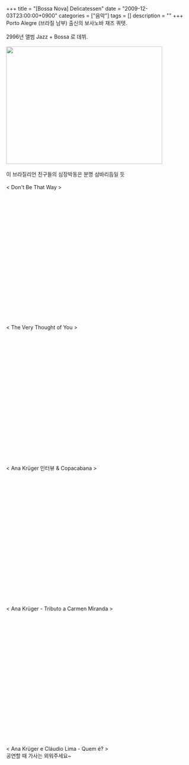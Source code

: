 +++
title = "[Bossa Nova] Delicatessen"
date = "2009-12-03T23:00:00+0900"
categories = ["음악"]
tags = []
description = ""
+++
<span class="copyright_entry" style="display:block;" title="[Bossa Nova] Delicatessen@@**@@http://shed.egloos.com/1973925"></span>Porto Alegre (브라질 남부) 출신의 보사노바 재즈 쿼텟. 
<br>
<br>2996년 앨범 Jazz + Bossa 로 데뷔.
<br>
<br>
<img border="0" onmouseover="this.style.cursor='pointer'" alt="" src="/attachment/1973925_1.jpg" width="421" height="317" onclick="Control.Modal.openDialog(this, event, 'http://pds16.egloos.com/pds/200912/03/82/a0003782_4b17c2ee7eceb.jpg', 421, 317);">
<br>
<br>이 브라질리언 친구들의 심장박동은 분명 삼바리듬일 듯
<br>
<br>&lt; Don't Be That Way &gt;
<br>
<object height="344" width="425"><param name="movie" value="http://www.youtube.com/v/_5pGRXj0qyk&amp;hl=ko_KR&amp;fs=1&amp;"><param name="allowFullScreen" value="true"><param name="allowscriptaccess" value="always"><embed src="http://www.youtube.com/v/_5pGRXj0qyk&amp;hl=ko_KR&amp;fs=1&amp;" type="application/x-shockwave-flash" allowscriptaccess="always" allowfullscreen="true" height="344" width="425"></object>
<br>
<br>&lt; The Very Thought of You &gt;
<br>
<object height="344" width="425"><param name="movie" value="http://www.youtube.com/v/oU7yZq4N4tc&amp;hl=ko_KR&amp;fs=1&amp;"><param name="allowFullScreen" value="true"><param name="allowscriptaccess" value="always"><embed src="http://www.youtube.com/v/oU7yZq4N4tc&amp;hl=ko_KR&amp;fs=1&amp;" type="application/x-shockwave-flash" allowscriptaccess="always" allowfullscreen="true" height="344" width="425"></object>
<br>
<br>&lt; Ana Krüger 인터뷰 &amp; Copacabana &gt;
<br>
<object height="344" width="425"><param name="movie" value="http://www.youtube.com/v/t2fMNlbDRC8&amp;hl=ko_KR&amp;fs=1&amp;"><param name="allowFullScreen" value="true"><param name="allowscriptaccess" value="always"><embed src="http://www.youtube.com/v/t2fMNlbDRC8&amp;hl=ko_KR&amp;fs=1&amp;" type="application/x-shockwave-flash" allowscriptaccess="always" allowfullscreen="true" height="344" width="425"></object>
<br>
<br>&lt; Ana Krüger - Tributo a Carmen Miranda &gt;
<br>
<object height="344" width="425"><param name="movie" value="http://www.youtube.com/v/HlvelGspdO8&amp;hl=ko_KR&amp;fs=1&amp;"><param name="allowFullScreen" value="true"><param name="allowscriptaccess" value="always"><embed src="http://www.youtube.com/v/HlvelGspdO8&amp;hl=ko_KR&amp;fs=1&amp;" type="application/x-shockwave-flash" allowscriptaccess="always" allowfullscreen="true" height="344" width="425"></object>
<br>
<br>&lt; Ana Krüger e Cláudio Lima - Quem é? &gt;
<br>공연할 때 가사는 외워주세요~
<br>
<object height="344" width="425"><param name="movie" value="http://www.youtube.com/v/cb9b7_YH-ik&amp;hl=ko_KR&amp;fs=1&amp;"><param name="allowFullScreen" value="true"><param name="allowscriptaccess" value="always"><embed src="http://www.youtube.com/v/cb9b7_YH-ik&amp;hl=ko_KR&amp;fs=1&amp;" type="application/x-shockwave-flash" allowscriptaccess="always" allowfullscreen="true" height="344" width="425"></object> 
<!--
       <rdf:RDF xmlns:rdf="http://www.w3.org/1999/02/22-rdf-syntax-ns#"
		    xmlns:dc="http://purl.org/dc/elements/1.1/"
		    xmlns:trackback="http://madskills.com/public/xml/rss/module/trackback/">
       <rdf:Description
	        rdf:about="http://shed.egloos.com/1973925"
	        dc:identifier="http://shed.egloos.com/1973925"
	        dc:title="[Bossa Nova] Delicatessen"
	        trackback:ping="http://shed.egloos.com/tb/1973925"/>
       </rdf:RDF>
       -->